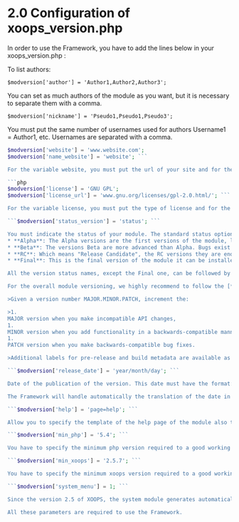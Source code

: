 # 2.0 Configuration of xoops_version.php 

In order to use the Framework, you have to add the lines below in your xoops_version.php : 

To list authors: 

```$modversion['author'] = 'Author1,Author2,Author3'; ```

You can set as much authors of the module as you want, but it is necessary to separate them with a comma. 

```$modversion['nickname'] = 'Pseudo1,Pseudo1,Pseudo3'; ```

You must put the same number of usernames used for authors Username1 = Author1, etc. Usernames are separated with a comma. 
 
```php
$modversion['website'] = 'www.website.com'; 
$modversion['name_website'] = 'website'; ```

For the variable website, you must put the url of your site and for the variable name_website, it is necessary to put the title of your website 

```php
$modversion['license'] = 'GNU GPL'; 
$modversion['license_url'] = 'www.gnu.org/licenses/gpl-2.0.html/'; ```

For the variable license, you must put the type of license and for the variable license_url, it is necessary to put the url of the license. 

```$modversion['status_version'] = 'status'; ```

You must indicate the status of your module. The standard status options are the following : 
* **Alpha**: The Alpha versions are the first versions of the module, lot of bugs exist in such versions and lot of features are still missing. Therefore this version should NOT be used on a production Website. 
* **Beta**: The versions Beta are more advanced than Alpha. Bugs exist again, but almost all the features of the module are present. Also this version should NOT be used on a production Website. 
* **RC**: Which means "Release Candidate", the RC versions they are enough advanced to be distributed to any user. It is not advisable to use them in a productive website. 
* **Final**: This is the final version of the module it can be installed and used in a production website. 

All the version status names, except the Final one, can be followed by a number (e.g. Beta 1, Beta 2) to differentiate between versions. 

For the overall module versioning, we highly recommend to follow the [**"Semantic Versioning"**](http://semver.org/) schema:

>Given a version number MAJOR.MINOR.PATCH, increment the:

>1. 
MAJOR version when you make incompatible API changes,
1. 
MINOR version when you add functionality in a backwards-compatible manner, and
1. 
PATCH version when you make backwards-compatible bug fixes.

>Additional labels for pre-release and build metadata are available as extensions to the MAJOR.MINOR.PATCH format.

```$modversion['release_date'] = 'year/month/day'; ```

Date of the publication of the version. This date must have the format: 'year/month/day' 

The Framework will handle automatically the translation of the date in the appropriate format according the website language. 

```$modversion['help'] = 'page=help'; ```

Allow you to specify the template of the help page of the module also to create the help menu.

```$modversion['min_php'] = '5.4'; ```

Vou have to specify the minimum php version required to a good working of the module. Anyway, you need at least 5.2, because the Framework does not work on an earlier version. 

```$modversion['min_xoops'] = '2.5.7'; ```

You have to specify the minimum xoops version required to a good working of the module. Anyway, you need at least 2.5, because the Framework does not work on an earlier version. 

```$modversion['system_menu'] = 1; ```

Since the version 2.5 of XOOPS, the system module generates automatically the administration menu if we add this line. 

All these parameters are required to use the Framework. 
